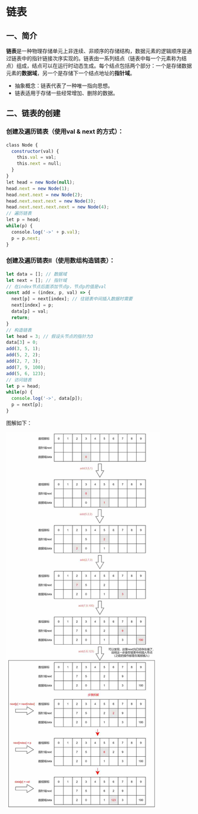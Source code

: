 # 链表

## 一、简介

​		**链表**是一种物理存储单元上非连续、非顺序的存储结构，数据元素的逻辑顺序是通过链表中的指针链接次序实现的。链表由一系列结点（链表中每一个元素称为结点）组成，结点可以在运行时动态生成。每个结点包括两个部分：一个是存储数据元素的**数据域**，另一个是存储下一个结点地址的**指针域**。

- 抽象概念：链表代表了一种唯一指向思想。
- 链表适用于存储一些经常增加、删除的数据。



## 二、链表的创建

### 创建及遍历链表（使用val & next 的方式）：

```js
class Node {
  constructor(val) {
    this.val = val;
    this.next = null;
  }
}
let head = new Node(null);
head.next = new Node(1);
head.next.next = new Node(2);
head.next.next.next = new Node(3);
head.next.next.next.next = new Node(4);
// 遍历链表
let p = head;
while(p) {
  console.log('->' + p.val);
  p = p.next;
}
```

### 创建及遍历链表Ⅱ（使用数组构造链表）：

```js
let data = []; // 数据域
let next = []; // 指针域
// 在index节点后面添加节点p，节点p的值是val
const add = (index, p, val) => {
  next[p] = next[index]; // 往链表中间插入数据时需要
  next[index] = p;
  data[p] = val;
  return;
}
// 构造链表
let head = 3; // 假设头节点的指针为3
data[3] = 0;
add(3, 5, 1);
add(5, 2, 2);
add(2, 7, 3);
add(7, 9, 100);
add(5, 6, 123);
// 访问链表
let p = head;
while(p) {
  console.log('->', data[p]);
  p = next[p];
}
```

图解如下：

<img src="./assets/linklist1.png" alt="linklist1" />





















